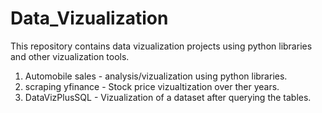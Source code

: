 # Data_Vizualization

This repository contains data vizualization projects using python libraries and other vizualization tools.

1. Automobile sales - analysis/vizualization using python libraries.
2. scraping yfinance - Stock price vizualtization over ther years.
3. DataVizPlusSQL - Vizualization of a dataset after querying the tables.
